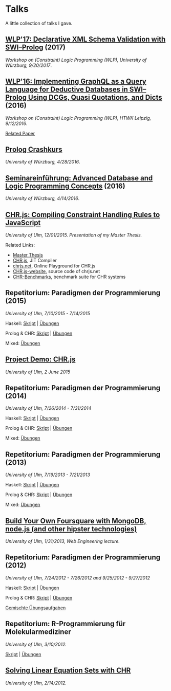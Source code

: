 Talks
=====

A little collection of talks I gave.

## [WLP'17: Declarative XML Schema Validation with SWI–Prolog](http://fnogatz.github.com/talks/wflp17-lib-xsd) (2017)

*Workshop on (Constraint) Logic Programming (WLP), University of Würzburg, 9/20/2017*.

## [WLP'16: Implementing GraphQL as a Query Language for Deductive Databases in SWI–Prolog Using DCGs, Quasi Quotations, and Dicts](http://fnogatz.github.com/talks/wlp16-graphql) (2016)

*Workshop on (Constraint) Logic Programming (WLP), HTWK Leipzig, 9/12/2016*.

[Related Paper](http://www.imn.htwk-leipzig.de/~schwarz/wlp16/wlp2016_pre-proceedings_paper_5.pdf)

## [Prolog Crashkurs](http://fnogatz.github.com/talks/ss16-uniwue-prolog-intro)

*University of Würzburg, 4/28/2016*.

## [Seminareinführung: Advanced Database and Logic Programming Concepts](http://fnogatz.github.com/talks/ss16-uniwue-seminar) (2016)

*University of Würzburg, 4/14/2016*.

## [CHR.js: Compiling Constraint Handling Rules to JavaScript](http://fnogatz.github.com/talks/master-thesis)

*University of Ulm, 12/01/2015. Presentation of my Master Thesis.*

Related Links:
- [Master Thesis](http://www.informatik.uni-ulm.de/pm/fileadmin/pm/home/fruehwirth/drafts/Nogatz-CHR-Javascript-Masterthesis.pdf)
- [CHR.js](http://github.com/fnogatz/CHR.js), JIT Compiler
- [chrjs.net](http://chrjs.net/), Online Playground for CHR.js
- [CHR.js-website](http://github.com/fnogatz/CHR.js-website), source code of chrjs.net
- [CHR-Benchmarks](http://github.com/fnogatz/CHR-Benchmarks), benchmark suite for CHR systems

## Repetitorium: Paradigmen der Programmierung (2015)

*University of Ulm, 7/10/2015 - 7/14/2015*

Haskell: [Skript](http://fnogatz.github.com/talks/pdp-rep-15/haskell) | [Übungen](http://fnogatz.github.com/talks/pdp-rep-15/haskell/exercises.html)

Prolog & CHR: [Skript](http://fnogatz.github.com/talks/pdp-rep-15/prolog-chr) | [Übungen](http://fnogatz.github.com/talks/pdp-rep-15/prolog-chr/exercises.html)

Mixed: [Übungen](http://fnogatz.github.com/talks/pdp-rep-15/exercises.html)

## [Project Demo: CHR.js](http://fnogatz.github.com/talks/ss15-projekt-chr)

*University of Ulm, 2 June 2015*

## Repetitorium: Paradigmen der Programmierung (2014)

*University of Ulm, 7/26/2014 - 7/31/2014*

Haskell: [Skript](http://fnogatz.github.com/talks/pdp-rep-14/haskell) | [Übungen](http://fnogatz.github.com/talks/pdp-rep-14/haskell/exercises.html)

Prolog & CHR: [Skript](http://fnogatz.github.com/talks/pdp-rep-14/prolog-chr) | [Übungen](http://fnogatz.github.com/talks/pdp-rep-14/prolog-chr/exercises.html)

Mixed: [Übungen](http://fnogatz.github.com/talks/pdp-rep-14/exercises.html)

## Repetitorium: Paradigmen der Programmierung (2013)

*University of Ulm, 7/19/2013 - 7/21/2013*

Haskell: [Skript](http://fnogatz.github.com/talks/pdp-rep-13/haskell) | [Übungen](http://fnogatz.github.com/talks/pdp-rep-13/haskell/exercises.html)

Prolog & CHR: [Skript](http://fnogatz.github.com/talks/pdp-rep-13/prolog-chr) | [Übungen](http://fnogatz.github.com/talks/pdp-rep-13/prolog-chr/exercises.html)

Mixed: [Übungen](http://fnogatz.github.com/talks/pdp-rep-13/exercises.html)

## [Build Your Own Foursquare with MongoDB, node.js (and other hipster technologies)](http://fnogatz.github.com/talks/webeng12-geospatial-app)

*University of Ulm, 1/31/2013, Web Engineering lecture.*

## Repetitorium: Paradigmen der Programmierung (2012)

*University of Ulm, 7/24/2012 - 7/26/2012 and 9/25/2012 - 9/27/2012*

Haskell: [Skript](http://fnogatz.github.com/talks/pdp-rep-12/haskell) | [Übungen](http://fnogatz.github.com/talks/pdp-rep-12/haskell/exercises.html)

Prolog & CHR: [Skript](http://fnogatz.github.com/talks/pdp-rep-12/prolog-chr) | [Übungen](http://fnogatz.github.com/talks/pdp-rep-12/prolog-chr/exercises.html)

[Gemischte Übungsaufgaben](http://fnogatz.github.com/talks/pdp-rep-12/exercises)

## Repetitorium: R-Programmierung für Molekularmediziner

*University of Ulm, 3/10/2012.*

[Skript](http://fnogatz.github.com/talks/r-bioinformatik) | [Übungen](http://fnogatz.github.com/talks/r-bioinformatik/exercises.html)

## [Solving Linear Equation Sets with CHR](http://fnogatz.github.com/talks/chr-equations)

*University of Ulm, 2/14/2012.*
